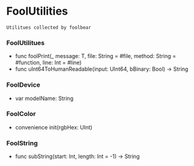 # FoolUtilities  

    Utilitues collected by foolbear  

### FoolUtilitues  
* func foolPrint<T>(_ message: T, file: String = #file, method: String = #function, line: Int = #line)    
* func uInt64ToHumanReadable(input: UInt64, bBinary: Bool) -> String  

### FoolDevice  
* var modelName: String    

### FoolColor  
* convenience init(rgbHex: UInt)  

### FoolString    
* func subString(start: Int, length: Int = -1) -> String  
